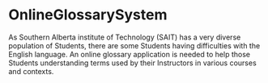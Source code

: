 # OnlineGlossarySystem
As Southern Alberta institute of Technology (SAIT) has a very diverse population of Students, there are some Students having difficulties with the English language. An online glossary application is needed to help those Students understanding terms used by their Instructors in various courses and contexts.
